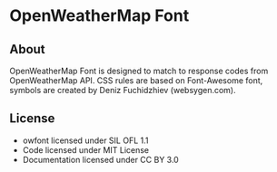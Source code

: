 # OpenWeatherMap Font

## About
OpenWeatherMap Font is designed to match to response codes from OpenWeatherMap API. CSS rules are based on Font-Awesome font, symbols are created by Deniz Fuchidzhiev (websygen.com).

## License
* owfont licensed under SIL OFL 1.1
* Code licensed under MIT License
* Documentation licensed under CC BY 3.0
